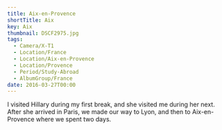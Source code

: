 ```yaml
---
title: Aix-en-Provence
shortTitle: Aix
key: Aix
thumbnail: DSCF2975.jpg
tags:
  - Camera/X-T1
  - Location/France
  - Location/Aix-en-Provence
  - Location/Provence
  - Period/Study-Abroad
  - AlbumGroup/France
date: 2016-03-27T00:00
---
```

I visited Hillary during my first break, and she visited me during her next. After she arrived in Paris, we  made our way to Lyon, and then to Aix-en-Provence where we spent two days.
